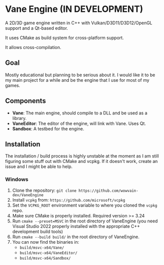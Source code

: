 # Vane Engine (IN DEVELOPMENT)

A 2D/3D game engine written in C++ with Vulkan/D3D11/D3D12/OpenGL support and a Qt-based editor.

It uses CMake as build system for cross-platform support.

It allows cross-compilation.

## Goal

Mostly educational but planning to be serious about it. I would like it to be my main project for a while and be the engine that I use for most of my games.

## Components
- **Vane**: The main engine, should compile to a DLL and be used as a library.
- **VaneEditor**: The editor of the engine, will link with Vane. Uses Qt.
- **Sandbox**: A testbed for the engine.

## Installation

The installation / build process is highly unstable at the moment as I am still figuring some stuff out with CMake and vcpkg. If it doesn't work, create an issue and I might be able to help. 

### Windows 

1. Clone the repository: `git clone https://github.com/wowvain-dev/VaneEngine`
2. Install `vcpkg` from: `https://github.com/microsoft/vcpkg`
3. Set the `VCPKG_ROOT` environment variable to where you cloned the `vcpkg` repo.
4. Make sure CMake is properly installed. Required version >= 3.24
5. Run `cmake --preset=MSVC` in the root directory of VaneEngine (you need Visual Studio 2022 properly installed with the appropriate C++ development build tools)
6. Run `cmake --build build/` in the root directory of VaneEngine.
7. You can now find the binaries in:
   - `build/msvc-x64/Vane/`
   - `build/msvc-x64/VaneEditor/`
   - `build/msvc-x64/Sandbox/`
